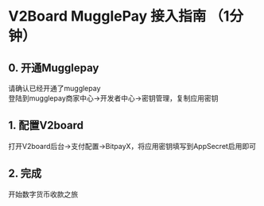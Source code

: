 # V2Board MugglePay 接入指南 （1分钟）

## 0. 开通Mugglepay

请确认已经开通了mugglepay  
登陆到mugglepay商家中心->开发者中心->密钥管理，复制应用密钥  

## 1. 配置V2board

打开V2board后台->支付配置->BitpayX，将应用密钥填写到AppSecret启用即可

## 2. 完成

开始数字货币收款之旅